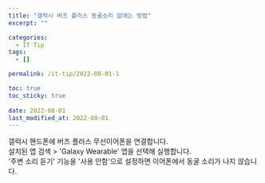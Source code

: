 ```yaml
---
title: "갤럭시 버즈 플러스 동굴소리 없애는 방법"
excerpt: ""

categories:
  - IT Tip
tags:
  - []

permalink: /it-tip/2022-08-01-1

toc: true
toc_sticky: true
 
date: 2022-08-01
last_modified_at: 2022-08-01
---
```


갤럭시 핸드폰에 버즈 플러스 무선이어폰을 연결합니다.  
설치된 앱 검색 > 'Galaxy Wearable' 앱을 선택해 실행합니다.  
'주변 소리 듣기' 기능을 '사용 안함'으로 설정하면 이어폰에서 동굴 소리가 나지 않습니다.
